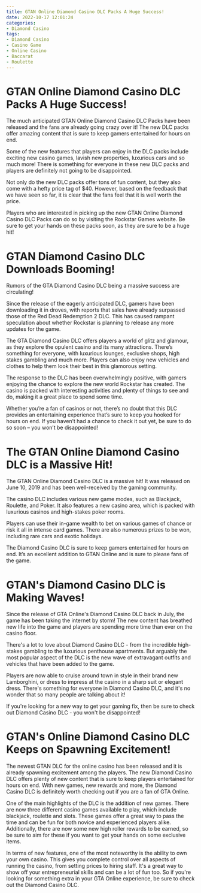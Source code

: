 ```yaml
---
title: GTAN Online Diamond Casino DLC Packs A Huge Success!
date: 2022-10-17 12:01:24
categories:
- Diamond Casino
tags:
- Diamond Casino
- Casino Game
- Online Casino
- Baccarat
- Roulette
---
```



#  GTAN Online Diamond Casino DLC Packs A Huge Success!

The much anticipated GTAN Online Diamond Casino DLC Packs have been released and the fans are already going crazy over it! The new DLC packs offer amazing content that is sure to keep gamers entertained for hours on end.

Some of the new features that players can enjoy in the DLC packs include exciting new casino games, lavish new properties, luxurious cars and so much more! There is something for everyone in these new DLC packs and players are definitely not going to be disappointed.

Not only do the new DLC packs offer tons of fun content, but they also come with a hefty price tag of $40. However, based on the feedback that we have seen so far, it is clear that the fans feel that it is well worth the price.

Players who are interested in picking up the new GTAN Online Diamond Casino DLC Packs can do so by visiting the Rockstar Games website. Be sure to get your hands on these packs soon, as they are sure to be a huge hit!

#  GTAN Diamond Casino DLC Downloads Booming!

Rumors of the GTA Diamond Casino DLC being a massive success are circulating!

Since the release of the eagerly anticipated DLC, gamers have been downloading it in droves, with reports that sales have already surpassed those of the Red Dead Redemption 2 DLC. This has caused rampant speculation about whether Rockstar is planning to release any more updates for the game.

The GTA Diamond Casino DLC offers players a world of glitz and glamour, as they explore the opulent casino and its many attractions. There’s something for everyone, with luxurious lounges, exclusive shops, high stakes gambling and much more. Players can also enjoy new vehicles and clothes to help them look their best in this glamorous setting.

The response to the DLC has been overwhelmingly positive, with gamers enjoying the chance to explore the new world Rockstar has created. The casino is packed with interesting activities and plenty of things to see and do, making it a great place to spend some time.

Whether you’re a fan of casinos or not, there’s no doubt that this DLC provides an entertaining experience that’s sure to keep you hooked for hours on end. If you haven’t had a chance to check it out yet, be sure to do so soon – you won’t be disappointed!

#  The GTAN Online Diamond Casino DLC is a Massive Hit!

The GTAN Online Diamond Casino DLC is a massive hit! It was released on June 10, 2019 and has been well-received by the gaming community.

The casino DLC includes various new game modes, such as Blackjack, Roulette, and Poker. It also features a new casino area, which is packed with luxurious casinos and high-stakes poker rooms.

Players can use their in-game wealth to bet on various games of chance or risk it all in intense card games. There are also numerous prizes to be won, including rare cars and exotic holidays.

The Diamond Casino DLC is sure to keep gamers entertained for hours on end. It’s an excellent addition to GTAN Online and is sure to please fans of the game.

#  GTAN's Diamond Casino DLC is Making Waves!

Since the release of GTA Online's Diamond Casino DLC back in July, the game has been taking the internet by storm! The new content has breathed new life into the game and players are spending more time than ever on the casino floor.

There's a lot to love about Diamond Casino DLC - from the incredible high-stakes gambling to the luxurious penthouse apartments. But arguably the most popular aspect of the DLC is the new wave of extravagant outfits and vehicles that have been added to the game.

Players are now able to cruise around town in style in their brand new Lamborghini, or dress to impress at the casino in a sharp suit or elegant dress. There's something for everyone in Diamond Casino DLC, and it's no wonder that so many people are talking about it!

If you're looking for a new way to get your gaming fix, then be sure to check out Diamond Casino DLC - you won't be disappointed!

#  GTAN's Online Diamond Casino DLC Keeps on Spawning Excitement!

The newest GTAN DLC for the online casino has been released and it is already spawning excitement among the players. The new Diamond Casino DLC offers plenty of new content that is sure to keep players entertained for hours on end. With new games, new rewards and more, the Diamond Casino DLC is definitely worth checking out if you are a fan of GTA Online.

One of the main highlights of the DLC is the addition of new games. There are now three different casino games available to play, which include blackjack, roulette and slots. These games offer a great way to pass the time and can be fun for both novice and experienced players alike. Additionally, there are now some new high roller rewards to be earned, so be sure to aim for these if you want to get your hands on some exclusive items.

In terms of new features, one of the most noteworthy is the ability to own your own casino. This gives you complete control over all aspects of running the casino, from setting prices to hiring staff. It's a great way to show off your entrepreneurial skills and can be a lot of fun too. So if you're looking for something extra in your GTA Online experience, be sure to check out the Diamond Casino DLC.